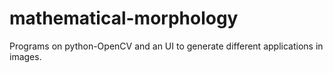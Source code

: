 # mathematical-morphology
Programs on python-OpenCV and an UI to generate different applications in images.
